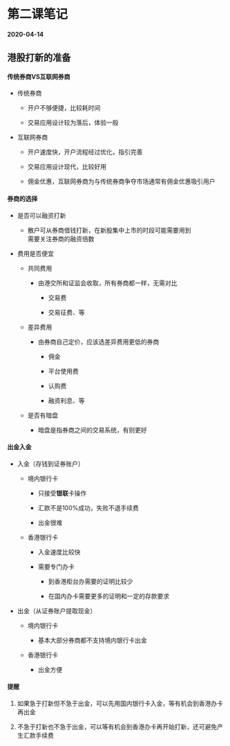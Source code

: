 # 第二课笔记

#### 2020-04-14

## 港股打新的准备

#### 传统券商VS互联网券商

+ 传统券商

	- 开户不够便捷，比较耗时间

	- 交易应用设计较为落后，体验一般

+ 互联网券商

	- 开户速度快，开户流程经过优化，指引完善

	- 交易应用设计现代，比较好用

	- 佣金优惠，互联网券商为与传统券商争夺市场通常有佣金优惠吸引用户

#### 券商的选择

+ 是否可以融资打新

	- 散户可从券商借钱打新，在新股集中上市的时段可能需要用到<br/>需要关注券商的融资倍数

+ 费用是否便宜

	- 共同费用

		+ 由港交所和证监会收取，所有券商都一样，无需对比

			- 交易费

			- 交易征费、等

	- 差异费用

		+ 由券商自己定价，应该选差异费用更低的券商

			- 佣金

			- 平台使用费

			- 认购费

			- 融资利息、等

	- 是否有暗盘

		+ 暗盘是指券商之间的交易系统，有则更好

#### 出金入金

+ 入金（存钱到证券账户）

	- 境内银行卡

		+ 只接受**银联**卡操作

		+ 汇款不是100%成功，失败不退手续费

		+ 出金很难

	- 香港银行卡

		+ 入金速度比较快

		+ 需要专门办卡

			- 到香港柜台办需要的证明比较少

			- 在国内办卡需要更多的证明和一定的存款要求

+ 出金（从证券账户提取现金）

	- 境内银行卡

		+ 基本大部分券商都不支持境内银行卡出金

	- 香港银行卡

		+ 出金方便

#### 提醒

1. 如果急于打新但不急于出金，可以先用国内银行卡入金，等有机会到香港办卡再出金

2. 不急于打新也不急于出金，可以等有机会到香港办卡再开始打新，还可避免产生汇款手续费
